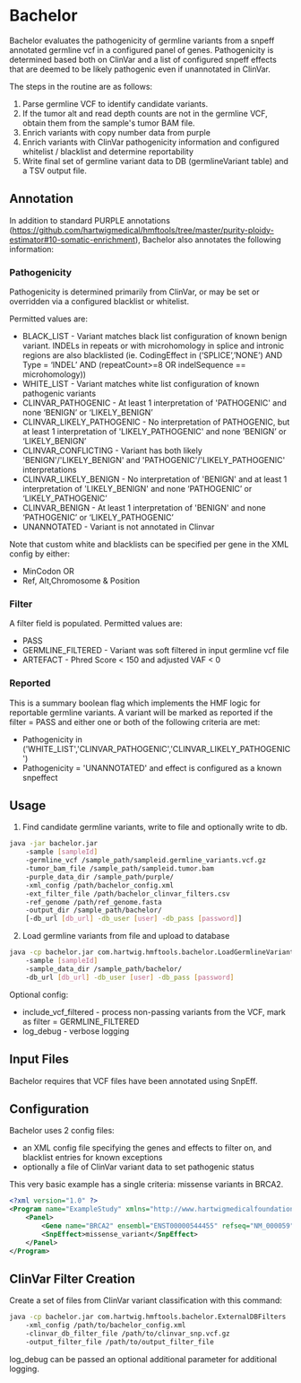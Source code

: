 # Bachelor

Bachelor evaluates the pathogenicity of germline variants from a snpeff annotated germline vcf in a configured panel of genes. Pathogenicity is determined based both on ClinVar and a list of configured snpeff effects that are deemed to be likely pathogenic even if unannotated in ClinVar.

The steps in the routine are as follows:
1. Parse germline VCF to identify candidate variants. 
2. If the tumor alt and read depth counts are not in the germline VCF, obtain them from the sample's tumor BAM file.
3. Enrich variants with copy number data from purple
4. Enrich variants with ClinVar pathogenicity information and configured whitelist / blacklist and determine reportability
5. Write final set of germline variant data to DB (germlineVariant table) and a TSV output file.

## Annotation
In addition to standard PURPLE annotations (https://github.com/hartwigmedical/hmftools/tree/master/purity-ploidy-estimator#10-somatic-enrichment), Bachelor also annotates the following information:

### Pathogenicity
Pathogenicity is determined primarily from ClinVar, or may be set or overridden via a configured blacklist or whitelist.  

Permitted values are:

* BLACK_LIST - Variant matches black list configuration of known benign variant. INDELs in repeats or with microhomology in splice and intronic regions are also blacklisted (ie. CodingEffect in (‘SPLICE’,’NONE’) AND Type = ‘INDEL’ AND (repeatCount>=8 OR indelSequence == microhomology))
* WHITE_LIST - Variant matches white list configuration of known pathogenic variants
* CLINVAR_PATHOGENIC - At least 1 interpretation of 'PATHOGENIC' and none ‘BENIGN’ or ‘LIKELY_BENIGN’
* CLINVAR_LIKELY_PATHOGENIC - No interpretation of PATHOGENIC, but at least 1 interpretation of 'LIKELY_PATHOGENIC' and none ‘BENIGN’ or ‘LIKELY_BENIGN’
* CLINVAR_CONFLICTING - Variant has both likely 'BENIGN'/'LIKELY_BENIGN' and 'PATHOGENIC'/'LIKELY_PATHOGENIC' interpretations
* CLINVAR_LIKELY_BENIGN - No interpretation of 'BENIGN' and at least 1 interpretation of 'LIKELY_BENIGN' and none ‘PATHOGENIC’ or ‘LIKELY_PATHOGENIC’
* CLINVAR_BENIGN - At least 1 interpretation of 'BENIGN' and none ‘PATHOGENIC’ or ‘LIKELY_PATHOGENIC’
* UNANNOTATED - Variant is not annotated in Clinvar

Note that custom white and blacklists can be specified per gene in the XML config by either:
- MinCodon OR
- Ref, Alt,Chromosome & Position

### Filter
A filter field is populated. Permitted values are:
* PASS
* GERMLINE_FILTERED - Variant was soft filtered in input germline vcf file
* ARTEFACT - Phred Score < 150 and adjusted VAF < 0

### Reported
This is a summary boolean flag which implements the HMF logic for reportable germline variants. A variant will be marked as reported if the filter = PASS and either one or both of the following criteria are met:
* Pathogenicity in ('WHITE_LIST','CLINVAR_PATHOGENIC','CLINVAR_LIKELY_PATHOGENIC')
* Pathogenicity = 'UNANNOTATED' and effect is configured as a known snpeffect

## Usage
1. Find candidate germline variants, write to file and optionally write to db.

```bash
java -jar bachelor.jar 
    -sample [sampleId] 
    -germline_vcf /sample_path/sampleid.germline_variants.vcf.gz
    -tumor_bam_file /sample_path/sampleid.tumor.bam 
    -purple_data_dir /sample_path/purple/
    -xml_config /path/bachelor_config.xml 
    -ext_filter_file /path/bachelor_clinvar_filters.csv
    -ref_genome /path/ref_genome.fasta 
    -output_dir /sample_path/bachelor/ 
    [-db_url [db_url] -db_user [user] -db_pass [password]] 
```

2. Load germline variants from file and upload to database

```bash
java -cp bachelor.jar com.hartwig.hmftools.bachelor.LoadGermlineVariants 
    -sample [sampleId] 
    -sample_data_dir /sample_path/bachelor/
    -db_url [db_url] -db_user [user] -db_pass [password] 
```

Optional config:
- include_vcf_filtered - process non-passing variants from the VCF, mark as filter = GERMLINE_FILTERED
- log_debug - verbose logging


## Input Files
Bachelor requires that VCF files have been annotated using SnpEff.

## Configuration
Bachelor uses 2 config files:
* an XML config file specifying the genes and effects to filter on, and blacklist entries for known exceptions
* optionally a file of ClinVar variant data to set pathogenic status

This very basic example has a single criteria: missense variants in BRCA2.

```xml
<?xml version="1.0" ?>
<Program name="ExampleStudy" xmlns="http://www.hartwigmedicalfoundation.nl/bachelor.xsd">
    <Panel>
        <Gene name="BRCA2" ensembl="ENST00000544455" refseq="NM_000059"/>
        <SnpEffect>missense_variant</SnpEffect>
    </Panel>
</Program>
```


## ClinVar Filter Creation
Create a set of files from ClinVar variant classification with this command:

```bash
java -cp bachelor.jar com.hartwig.hmftools.bachelor.ExternalDBFilters
    -xml_config /path/to/bachelor_config.xml 
    -clinvar_db_filter_file /path/to/clinvar_snp.vcf.gz 
    -output_filter_file /path/to/output_filter_file
```

log_debug can be passed an optional additional parameter for additional logging.